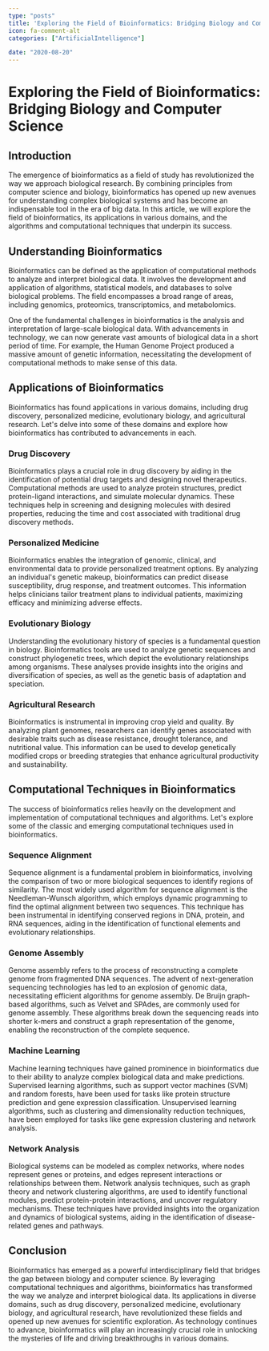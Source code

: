 ```yaml
---
type: "posts"
title: 'Exploring the Field of Bioinformatics: Bridging Biology and Computer Science'
icon: fa-comment-alt
categories: ["ArtificialIntelligence"]

date: "2020-08-20"
---
```




# Exploring the Field of Bioinformatics: Bridging Biology and Computer Science

## Introduction

The emergence of bioinformatics as a field of study has revolutionized the way we approach biological research. By combining principles from computer science and biology, bioinformatics has opened up new avenues for understanding complex biological systems and has become an indispensable tool in the era of big data. In this article, we will explore the field of bioinformatics, its applications in various domains, and the algorithms and computational techniques that underpin its success.

## Understanding Bioinformatics

Bioinformatics can be defined as the application of computational methods to analyze and interpret biological data. It involves the development and application of algorithms, statistical models, and databases to solve biological problems. The field encompasses a broad range of areas, including genomics, proteomics, transcriptomics, and metabolomics.

One of the fundamental challenges in bioinformatics is the analysis and interpretation of large-scale biological data. With advancements in technology, we can now generate vast amounts of biological data in a short period of time. For example, the Human Genome Project produced a massive amount of genetic information, necessitating the development of computational methods to make sense of this data.

## Applications of Bioinformatics

Bioinformatics has found applications in various domains, including drug discovery, personalized medicine, evolutionary biology, and agricultural research. Let's delve into some of these domains and explore how bioinformatics has contributed to advancements in each.

### Drug Discovery

Bioinformatics plays a crucial role in drug discovery by aiding in the identification of potential drug targets and designing novel therapeutics. Computational methods are used to analyze protein structures, predict protein-ligand interactions, and simulate molecular dynamics. These techniques help in screening and designing molecules with desired properties, reducing the time and cost associated with traditional drug discovery methods.

### Personalized Medicine

Bioinformatics enables the integration of genomic, clinical, and environmental data to provide personalized treatment options. By analyzing an individual's genetic makeup, bioinformatics can predict disease susceptibility, drug response, and treatment outcomes. This information helps clinicians tailor treatment plans to individual patients, maximizing efficacy and minimizing adverse effects.

### Evolutionary Biology

Understanding the evolutionary history of species is a fundamental question in biology. Bioinformatics tools are used to analyze genetic sequences and construct phylogenetic trees, which depict the evolutionary relationships among organisms. These analyses provide insights into the origins and diversification of species, as well as the genetic basis of adaptation and speciation.

### Agricultural Research

Bioinformatics is instrumental in improving crop yield and quality. By analyzing plant genomes, researchers can identify genes associated with desirable traits such as disease resistance, drought tolerance, and nutritional value. This information can be used to develop genetically modified crops or breeding strategies that enhance agricultural productivity and sustainability.

## Computational Techniques in Bioinformatics

The success of bioinformatics relies heavily on the development and implementation of computational techniques and algorithms. Let's explore some of the classic and emerging computational techniques used in bioinformatics.

### Sequence Alignment

Sequence alignment is a fundamental problem in bioinformatics, involving the comparison of two or more biological sequences to identify regions of similarity. The most widely used algorithm for sequence alignment is the Needleman-Wunsch algorithm, which employs dynamic programming to find the optimal alignment between two sequences. This technique has been instrumental in identifying conserved regions in DNA, protein, and RNA sequences, aiding in the identification of functional elements and evolutionary relationships.

### Genome Assembly

Genome assembly refers to the process of reconstructing a complete genome from fragmented DNA sequences. The advent of next-generation sequencing technologies has led to an explosion of genomic data, necessitating efficient algorithms for genome assembly. De Bruijn graph-based algorithms, such as Velvet and SPAdes, are commonly used for genome assembly. These algorithms break down the sequencing reads into shorter k-mers and construct a graph representation of the genome, enabling the reconstruction of the complete sequence.

### Machine Learning

Machine learning techniques have gained prominence in bioinformatics due to their ability to analyze complex biological data and make predictions. Supervised learning algorithms, such as support vector machines (SVM) and random forests, have been used for tasks like protein structure prediction and gene expression classification. Unsupervised learning algorithms, such as clustering and dimensionality reduction techniques, have been employed for tasks like gene expression clustering and network analysis.

### Network Analysis

Biological systems can be modeled as complex networks, where nodes represent genes or proteins, and edges represent interactions or relationships between them. Network analysis techniques, such as graph theory and network clustering algorithms, are used to identify functional modules, predict protein-protein interactions, and uncover regulatory mechanisms. These techniques have provided insights into the organization and dynamics of biological systems, aiding in the identification of disease-related genes and pathways.

## Conclusion

Bioinformatics has emerged as a powerful interdisciplinary field that bridges the gap between biology and computer science. By leveraging computational techniques and algorithms, bioinformatics has transformed the way we analyze and interpret biological data. Its applications in diverse domains, such as drug discovery, personalized medicine, evolutionary biology, and agricultural research, have revolutionized these fields and opened up new avenues for scientific exploration. As technology continues to advance, bioinformatics will play an increasingly crucial role in unlocking the mysteries of life and driving breakthroughs in various domains.